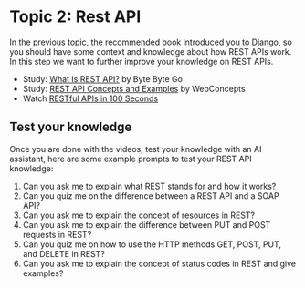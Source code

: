 # Topic 2: Rest API

In the previous topic, the recommended book introduced you to Django, so you should have some context and knowledge about how REST APIs work. In this step we want to further improve your knowledge on REST APIs.

- Study: [What Is REST API?](https://www.youtube.com/watch?v=-mN3VyJuCjM/) by Byte Byte Go
- Study: [REST API Concepts and Examples](https://www.youtube.com/watch?v=7YcW25PHnAA) by WebConcepts
- Watch [RESTful APIs in 100 Seconds](https://youtu.be/-MTSQjw5DrM?feature=shared)

## Test your knowledge

Once you are done with the videos, test your knowledge with an AI assistant, here are some example prompts to test your REST API knowledge:

1. Can you ask me to explain what REST stands for and how it works?
2. Can you quiz me on the difference between a REST API and a SOAP API?
3. Can you ask me to explain the concept of resources in REST?
4. Can you ask me to explain the difference between PUT and POST requests in REST?
5. Can you quiz me on how to use the HTTP methods GET, POST, PUT, and DELETE in REST?
6. Can you ask me to explain the concept of status codes in REST and give examples?